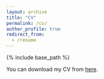 ```yaml
---
layout: archive
title: "CV"
permalink: /cv/
author_profile: true
redirect_from:
  - /resume
---
```


{% include base_path %}

You can download my CV from [here](https://esrasuel.github.io/files/EsraSuel_CV_01September2022.pdf).
